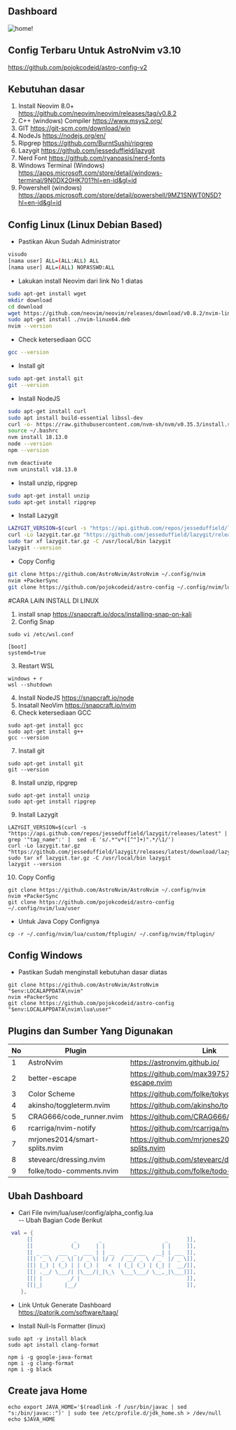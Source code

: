 ## Dashboard

![home!](img/home.png)

## Config Terbaru Untuk AstroNvim v3.10 <br>
https://github.com/pojokcodeid/astro-config-v2

## Kebutuhan dasar

1. Install Neovim 8.0+ https://github.com/neovim/neovim/releases/tag/v0.8.2
2. C++ (windows) Compiler https://www.msys2.org/
3. GIT https://git-scm.com/download/win
4. NodeJs https://nodejs.org/en/
5. Ripgrep https://github.com/BurntSushi/ripgrep
6. Lazygit https://github.com/jesseduffield/lazygit
7. Nerd Font https://github.com/ryanoasis/nerd-fonts
8. Windows Terminal (Windows) https://apps.microsoft.com/store/detail/windows-terminal/9N0DX20HK701?hl=en-id&gl=id
9. Powershell (windows) https://apps.microsoft.com/store/detail/powershell/9MZ1SNWT0N5D?hl=en-id&gl=id

## Config Linux (Linux Debian Based)

- Pastikan Akun Sudah Administrator

```bash
visudo
[nama user] ALL=(ALL:ALL) ALL
[nama user] ALL=(ALL) NOPASSWD:ALL
```

- Lakukan install Neovim dari link No 1 diatas

```bash
sudo apt-get install wget
mkdir download
cd download
wget https://github.com/neovim/neovim/releases/download/v0.8.2/nvim-linux64.deb
sudo apt-get install ./nvim-linux64.deb
nvim --version
```

- Check ketersediaan GCC

```bash
gcc --version
```

- Install git

```bash
sudo apt-get install git
git --version
```

- Install NodeJS

```bash
sudo apt-get install curl
sudo apt install build-essential libssl-dev
curl -o- https://raw.githubusercontent.com/nvm-sh/nvm/v0.35.3/install.sh | bash
source ~/.bashrc
nvm install 18.13.0
node --version
npm --version

nvm deactivate
nvm uninstall v18.13.0
```

- Install unzip, ripgrep

```bash
sudo apt-get install unzip
sudo apt-get install ripgrep
```

- Install Lazygit

```bash
LAZYGIT_VERSION=$(curl -s "https://api.github.com/repos/jesseduffield/lazygit/releases/latest" | grep '"tag_name":' |  sed -E 's/.*"v*([^"]+)".*/\1/')
curl -Lo lazygit.tar.gz "https://github.com/jesseduffield/lazygit/releases/latest/download/lazygit_${LAZYGIT_VERSION}_Linux_x86_64.tar.gz"
sudo tar xf lazygit.tar.gz -C /usr/local/bin lazygit
lazygit --version
```

- Copy Config

```bash
git clone https://github.com/AstroNvim/AstroNvim ~/.config/nvim
nvim +PackerSync
git clone https://github.com/pojokcodeid/astro-config ~/.config/nvim/lua/user
```

#CARA LAIN INSTALL DI LINUX

1. install snap
   https://snapcraft.io/docs/installing-snap-on-kali
2. Config Snap

```
sudo vi /etc/wsl.conf

[boot]
systemd=true
```

3. Restart WSL

```
windows + r
wsl --shutdown
```

4. Install NodeJS
   https://snapcraft.io/node
5. Insatall NeoVim
   https://snapcraft.io/nvim
6. Check ketersediaan GCC

```
sudo apt-get install gcc
sudo apt-get install g++
gcc --version
```

7. Install git

```
sudo apt-get install git
git --version
```

8. Install unzip, ripgrep

```
sudo apt-get install unzip
sudo apt-get install ripgrep
```

9. Install Lazygit

```
LAZYGIT_VERSION=$(curl -s "https://api.github.com/repos/jesseduffield/lazygit/releases/latest" | grep '"tag_name":' |  sed -E 's/.*"v*([^"]+)".*/\1/')
curl -Lo lazygit.tar.gz "https://github.com/jesseduffield/lazygit/releases/latest/download/lazygit_${LAZYGIT_VERSION}_Linux_x86_64.tar.gz"
sudo tar xf lazygit.tar.gz -C /usr/local/bin lazygit
lazygit --version
```

10. Copy Config

```
git clone https://github.com/AstroNvim/AstroNvim ~/.config/nvim
nvim +PackerSync
git clone https://github.com/pojokcodeid/astro-config ~/.config/nvim/lua/user
```

- Untuk Java Copy Confignya

```
cp -r ~/.config/nvim/lua/custom/ftplugin/ ~/.config/nvim/ftplugin/
```

## Config Windows

- Pastikan Sudah menginstall kebutuhan dasar diatas

```
git clone https://github.com/AstroNvim/AstroNvim "$env:LOCALAPPDATA\nvim"
nvim +PackerSync
git clone https://github.com/pojokcodeid/astro-config "$env:LOCALAPPDATA\nvim\lua\user"
```

## Plugins dan Sumber Yang Digunakan

| No  | Plugin                        | Link                                             |
| --- | ----------------------------- | ------------------------------------------------ |
| 1   | AstroNvim                     | https://astronvim.github.io/                     |
| 2   | better-escape                 | https://github.com/max397574/better-escape.nvim  |
| 3   | Color Scheme                  | https://github.com/folke/tokyonight.nvim         |
| 4   | akinsho/toggleterm.nvim       | https://github.com/akinsho/toggleterm.nvim       |
| 5   | CRAG666/code_runner.nvim      | https://github.com/CRAG666/code_runner.nvim      |
| 6   | rcarriga/nvim-notify          | https://github.com/rcarriga/nvim-notify          |
| 7   | mrjones2014/smart-splits.nvim | https://github.com/mrjones2014/smart-splits.nvim |
| 8   | stevearc/dressing.nvim        | https://github.com/stevearc/dressing.nvim        |
| 9   | folke/todo-comments.nvim      | https://github.com/folke/todo-comments.nvim      |

## Ubah Dashboard

- Cari File nvim/lua/user/config/alpha_config.lua <br>
  -- Ubah Bagian Code Berikut

```lua
 val = {
      [[             _       _                    _      ]],
      [[            (_)     | |                  | |     ]],
      [[ _ __   ___  _  ___ | | __   ___ ___   __| | ___ ]],
      [[| '_ \ / _ \| |/ _ \| |/ /  / __/ _ \ / _` |/ _ \]],
      [[| |_) | (_) | | (_) |   <  | (_| (_) | (_| |  __/]],
      [[| .__/ \___/| |\___/|_|\_\  \___\___/ \__,_|\___|]],
      [[| |        _/ |                                  ]],
      [[|_|       |__/                                   ]],
    },

```

- Link Untuk Generate Dashboard <br>
  https://patorjk.com/software/taag/

- Install Null-ls Formatter (linux)

```
sudo apt -y install black
sudo apt install clang-format

npm i -g google-java-format
npm i -g clang-format
npm i -g black

```

## Create java Home

```
echo export JAVA_HOME='$(readlink -f /usr/bin/javac | sed "s:/bin/javac::")' | sudo tee /etc/profile.d/jdk_home.sh > /dev/null
echo $JAVA_HOME
```
